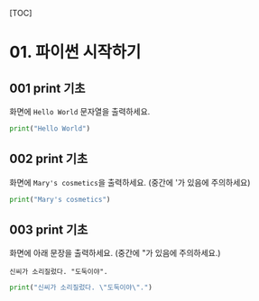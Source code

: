 [TOC]

# 01. 파이썬 시작하기

## 001 print 기초

화면에 `Hello World` 문자열을 출력하세요.

```python
print("Hello World")
```



## 002 print 기초

화면에 `Mary's cosmetics`을 출력하세요. (중간에 '가 있음에 주의하세요)

```python
print("Mary's cosmetics")
```



## 003 print 기초

화면에 아래 문장을 출력하세요. (중간에 "가 있음에 주의하세요.)

```
신씨가 소리질렀다. "도둑이야".
```

```python
print("신씨가 소리질렀다. \"도둑이야\".")
```

